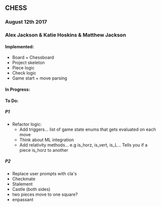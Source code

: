 ## CHESS 

### August 12th 2017
### Alex Jackson & Katie Hoskins & Matthew Jackson

#### Implemented:
* Board + Chessboard
* Project skeleton
* Piece logic
* Check logic
* Game start + move parsing

#### In Progress:

#### To Do:
##### P1
* Refactor logic:
  * Add triggers... list of game state enums that gets evaluated on each move
  * Think about ML integration
  * Add relativity methods... e.g is_horz, is_vert, is_L... Tells you if a piece is_horz to another

##### P2
* Replace user prompts with cla's
* Checkmate
* Stalement
* Castle (both sides)
* two pieces move to one square?
* enpassant 
